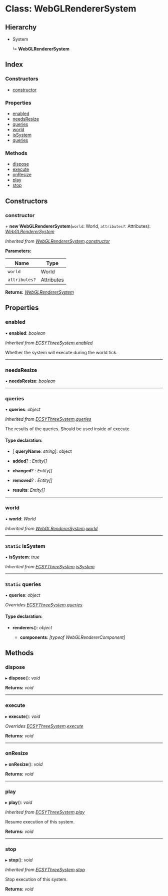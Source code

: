 
# Class: WebGLRendererSystem

## Hierarchy

* System

  ↳ **WebGLRendererSystem**

## Index

### Constructors

* [constructor](webglrenderersystem.md#constructor)

### Properties

* [enabled](webglrenderersystem.md#enabled)
* [needsResize](webglrenderersystem.md#needsresize)
* [queries](webglrenderersystem.md#queries)
* [world](webglrenderersystem.md#world)
* [isSystem](webglrenderersystem.md#static-issystem)
* [queries](webglrenderersystem.md#static-queries)

### Methods

* [dispose](webglrenderersystem.md#dispose)
* [execute](webglrenderersystem.md#execute)
* [onResize](webglrenderersystem.md#onresize)
* [play](webglrenderersystem.md#play)
* [stop](webglrenderersystem.md#stop)

## Constructors

###  constructor

\+ **new WebGLRendererSystem**(`world`: World, `attributes?`: Attributes): *[WebGLRendererSystem](webglrenderersystem.md)*

*Inherited from [WebGLRendererSystem](webglrenderersystem.md).[constructor](webglrenderersystem.md#constructor)*

**Parameters:**

Name | Type |
------ | ------ |
`world` | World |
`attributes?` | Attributes |

**Returns:** *[WebGLRendererSystem](webglrenderersystem.md)*

## Properties

###  enabled

• **enabled**: *boolean*

*Inherited from [ECSYThreeSystem](ecsythreesystem.md).[enabled](ecsythreesystem.md#enabled)*

Whether the system will execute during the world tick.

___

###  needsResize

• **needsResize**: *boolean*

___

###  queries

• **queries**: *object*

*Inherited from [ECSYThreeSystem](ecsythreesystem.md).[queries](ecsythreesystem.md#static-queries)*

The results of the queries.
Should be used inside of execute.

#### Type declaration:

* \[ **queryName**: *string*\]: object

* **added**? : *Entity[]*

* **changed**? : *Entity[]*

* **removed**? : *Entity[]*

* **results**: *Entity[]*

___

###  world

• **world**: *World*

*Inherited from [WebGLRendererSystem](webglrenderersystem.md).[world](webglrenderersystem.md#world)*

___

### `Static` isSystem

▪ **isSystem**: *true*

*Inherited from [ECSYThreeSystem](ecsythreesystem.md).[isSystem](ecsythreesystem.md#static-issystem)*

___

### `Static` queries

▪ **queries**: *object*

*Overrides [ECSYThreeSystem](ecsythreesystem.md).[queries](ecsythreesystem.md#static-queries)*

#### Type declaration:

* **renderers**(): *object*

  * **components**: *[typeof WebGLRendererComponent]*

## Methods

###  dispose

▸ **dispose**(): *void*

**Returns:** *void*

___

###  execute

▸ **execute**(): *void*

*Overrides [ECSYThreeSystem](ecsythreesystem.md).[execute](ecsythreesystem.md#abstract-execute)*

**Returns:** *void*

___

###  onResize

▸ **onResize**(): *void*

**Returns:** *void*

___

###  play

▸ **play**(): *void*

*Inherited from [ECSYThreeSystem](ecsythreesystem.md).[play](ecsythreesystem.md#play)*

Resume execution of this system.

**Returns:** *void*

___

###  stop

▸ **stop**(): *void*

*Inherited from [ECSYThreeSystem](ecsythreesystem.md).[stop](ecsythreesystem.md#stop)*

Stop execution of this system.

**Returns:** *void*
